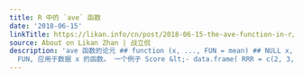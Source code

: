 ```yaml
---
title: R 中的 `ave` 函数
date: '2018-06-15'
linkTitle: https://likan.info/cn/post/2018-06-15-the-ave-function-in-r/
source: About on Likan Zhan | 战立侃
description: 'ave 函数的论元 ## function (x, ..., FUN = mean) ## NULL x, 需要分析的数据 ..., 用于分组的数据，如果空缺，则把函数应用于全部数据
  FUN, 应用于数据 x 的函数。 一个例子 Score &lt;- data.frame( RRR = c(2, 3,'
---
```

